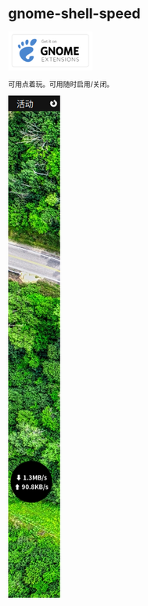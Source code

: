 # gnome-shell-speed

[<img alt="" height="80" src="https://raw.githubusercontent.com/andyholmes/gnome-shell-extensions-badge/master/get-it-on-ego.svg?sanitize=true">](https://extensions.gnome.org/extension/4901/screen-net-speed/)

可用点着玩。可用随时启用/关闭。

![](screenshot.png)
